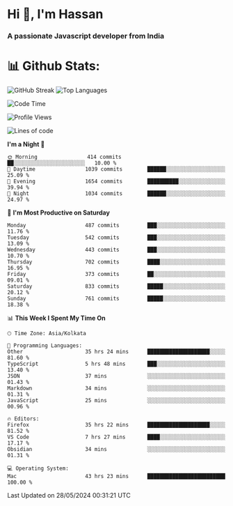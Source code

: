 # Hi 👋, I'm Hassan
### A passionate Javascript developer from India


# 📊 Github Stats:
![GitHub Streak](https://github-readme-streak-stats.herokuapp.com/?user=codeblooded47&theme=dracula&hide_border=false)
![Top Languages](https://github-readme-stats.vercel.app/api/top-langs/?username=codeblooded47&layout=compact&theme=dracula)



<!--START_SECTION:waka-->
![Code Time](http://img.shields.io/badge/Code%20Time-709%20hrs%2051%20mins-blue)

![Profile Views](http://img.shields.io/badge/Profile%20Views-16-blue)

![Lines of code](https://img.shields.io/badge/From%20Hello%20World%20I%27ve%20Written-23.5%20million%20lines%20of%20code-blue)

**I'm a Night 🦉** 

```text
🌞 Morning                414 commits         ██░░░░░░░░░░░░░░░░░░░░░░░   10.00 % 
🌆 Daytime                1039 commits        ██████░░░░░░░░░░░░░░░░░░░   25.09 % 
🌃 Evening                1654 commits        ██████████░░░░░░░░░░░░░░░   39.94 % 
🌙 Night                  1034 commits        ██████░░░░░░░░░░░░░░░░░░░   24.97 % 
```
📅 **I'm Most Productive on Saturday** 

```text
Monday                   487 commits         ███░░░░░░░░░░░░░░░░░░░░░░   11.76 % 
Tuesday                  542 commits         ███░░░░░░░░░░░░░░░░░░░░░░   13.09 % 
Wednesday                443 commits         ███░░░░░░░░░░░░░░░░░░░░░░   10.70 % 
Thursday                 702 commits         ████░░░░░░░░░░░░░░░░░░░░░   16.95 % 
Friday                   373 commits         ██░░░░░░░░░░░░░░░░░░░░░░░   09.01 % 
Saturday                 833 commits         █████░░░░░░░░░░░░░░░░░░░░   20.12 % 
Sunday                   761 commits         █████░░░░░░░░░░░░░░░░░░░░   18.38 % 
```


📊 **This Week I Spent My Time On** 

```text
🕑︎ Time Zone: Asia/Kolkata

💬 Programming Languages: 
Other                    35 hrs 24 mins      ████████████████████░░░░░   81.60 % 
TypeScript               5 hrs 48 mins       ███░░░░░░░░░░░░░░░░░░░░░░   13.40 % 
JSON                     37 mins             ░░░░░░░░░░░░░░░░░░░░░░░░░   01.43 % 
Markdown                 34 mins             ░░░░░░░░░░░░░░░░░░░░░░░░░   01.31 % 
JavaScript               25 mins             ░░░░░░░░░░░░░░░░░░░░░░░░░   00.96 % 

🔥 Editors: 
Firefox                  35 hrs 22 mins      ████████████████████░░░░░   81.52 % 
VS Code                  7 hrs 27 mins       ████░░░░░░░░░░░░░░░░░░░░░   17.17 % 
Obsidian                 34 mins             ░░░░░░░░░░░░░░░░░░░░░░░░░   01.31 % 

💻 Operating System: 
Mac                      43 hrs 23 mins      █████████████████████████   100.00 % 
```


 Last Updated on 28/05/2024 00:31:21 UTC
<!--END_SECTION:waka-->

